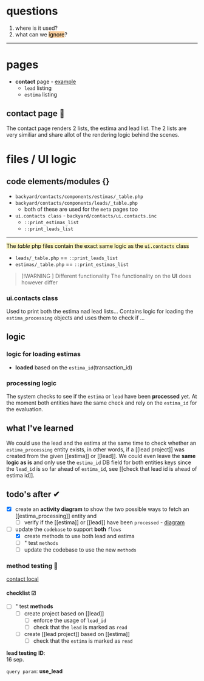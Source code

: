 # questions
1. where is it used?
2. what can we <mark style="background: #FFB86CA6;">ignore</mark>? 

---
# pages

- **contact** page - [example](http://localhost:8001/contacts/6562017)
	- `lead` listing
	- `estima` listing

## contact page 🛂

The contact page renders 2 lists, the estima and lead list.
The 2 lists are very similiar and share allot of the rendering logic behind the scenes.

# files / UI logic

## code elements/modules {}
- `backyard/contacts/components/estimas/_table.php`
- `backyard/contacts/components/leads/_table.php`
	- both of these are used for the `meta` pages too
- `ui.contacts class` - `backyard/contacts/ui.contacts.inc`
	- `::print_estimas_list`
	- `::print_leads_list`
****
<mark style="background: #FFF3A3A6;">The _table_ php files contain the exact same logic as the `ui.contacts` class</mark>
- `leads/_table.php` == `::print_leads_list`
- `estimas/_table.php` == `::print_estimas_list`
> [!WARNING ] Different functionality
> The functionality on the **UI** does however differ

### ui.contacts class

Used to print both the estima nad lead lists...
Contains logic for loading the `estima_processing` objects and uses them to check if ...

## logic

### logic for loading estimas

- **loaded** based on the `estima_id`(transaction_id)

### processing logic

The system checks to see if the `estima` or `lead` have been **processed** yet. At the moment both entities have the same check and rely on the `estima_id` for the evaluation.

## what I've learned

We could use the lead and the estima at the same time to check whether an `estima_processing` entity exists, in other words, if a [[lead project]] was created from the given [[estima]] or [[lead]].
We could even leave the **same logic as is** and only use the `estima_id` DB field for both entities keys since the `lead_id` is so far ahead of `estima_id`, see [[check that lead id is ahead of estima id]].

## todo's after ✔
- [x] create an **activity diagram** to show the two possible ways to fetch an [[estima_processing]] entity and
	- [ ] verify if the [[estima]] or [[lead]] have been `processed` - [diagram](https://www.mermaidchart.com/app/projects/c0dfe25c-1b2a-42c9-9b77-260bc9119ec7/diagrams/36b32686-3f3c-4e48-b804-226ff894eec0/version/v0.1/edit)
- [ ] update the `codebase` to support **both** `flows`
	- [x] create methods to use both lead and estima
	- [ ] " test `methods`
	- [ ] update the codebase to use the new `methods`

### method testing 🧪
[contact local](http://localhost:8001/contacts/6562017)

#### checklist ☑
- [ ] " test **methods**
	- [ ] create project based on [[lead]]
		- [ ] enforce the usage of `lead_id`
		- [ ] check that the `lead` is marked as `read`
	- [ ] create [[lead project]] based on [[estima]]
		- [ ] check that the `estima` is marked as `read`

**lead testing**
**ID**:  
16 sep. 

`query param`: **use_lead**
